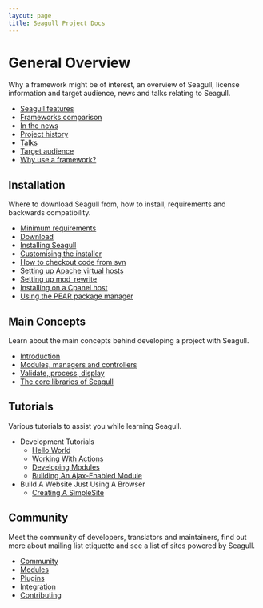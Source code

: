 ```yaml
---
layout: page
title: Seagull Project Docs
---
```


# General Overview
Why a framework might be of interest, an overview of Seagull, license information and target audience, news and talks relating to Seagull.

- [Seagull features][1]
- [Frameworks comparison][2]
- [In the news][3]
- [Project history][4]
- [Talks][5]
- [Target audience][6]
- [Why use a framework?][7]

## Installation
Where to download Seagull from, how to install, requirements and backwards compatibility.
- [Minimum requirements][8]
- [Download][9]
- [Installing Seagull][10]
- [Customising the installer][11]
- [How to checkout code from svn][12]
- [Setting up Apache virtual hosts][13]
- [Setting up mod\_rewrite][14]
- [Installing on a Cpanel host][15]
- [Using the PEAR package manager][16]

## Main Concepts
Learn about the main concepts behind developing a project with Seagull.
- [Introduction][17]
- [Modules, managers and controllers][18]
- [Validate, process, display][19]
- [The core libraries of Seagull][20]

## Tutorials
Various tutorials to assist you while learning Seagull.
- Development Tutorials
	- [Hello World][21]
	- [Working With Actions][22]
	- [Developing Modules][23]
	- [Building An Ajax-Enabled Module][24]
- Build A Website Just Using A Browser
	- [Creating A SimpleSite][25]

## Community
Meet the community of developers, translators and maintainers, find out more about mailing list etiquette and see a list of sites powered by Seagull.
- [Community][26]
- [Modules][27]
- [Plugins][28]
- [Integration][29]
- [Contributing][30]

<!-- not 100% sure about these items, seems badly organised -->

[1]:	/General/FrameworkFeatures.html
[2]:	/General/HowDoesSeagullCompareWithOtherFrameworks.html
[3]:	/General/InTheNews.html
[4]:	/General/ProjectHistory.html
[5]:	/General/Talks.html
[6]:	/General/TargetAudience.html
[7]:	/General/WhyAFrameworkMightBeOfInterestToYou.html
[8]:	/Installation/MinimumRequirements.html
[9]:	/Installation/Download.html
[10]:	/Installation.html
[11]:	/Installation/Customising.html
[12]:	/Installation/FromSVN.html
[13]:	/Installation/SettingUpApacheVirtualHosts.html
[14]:	/Installation/SettingUpModRewrite.html
[15]:	/Installation/SettingUpOnCpanel.html
[16]:	/Installation/UsingThePearPackageManager.html
[17]:	/Concepts/Introduction.html
[18]:	/Concepts/ModulesManagersAndControllers.html
[19]:	/Concepts/ValidateProcessDisplay.html
[20]:	/Concepts/CoreLibs.html
[21]:	/Tutorials/HelloWorld.html
[22]:	/Tutorials/WorkingWithActions.html
[23]:	/Tutorials/DevelopingModules.html
[24]:	/Tutorials/BuildingAnAjaxEnabledModule.html
[25]:	/Tutorials/CreatingASimpleSite.html
[26]:	/Community.html
[27]:	/Modules.html
[28]:	/Plugins.html
[29]:	/Integration.html
[30]:	/Contributing.html